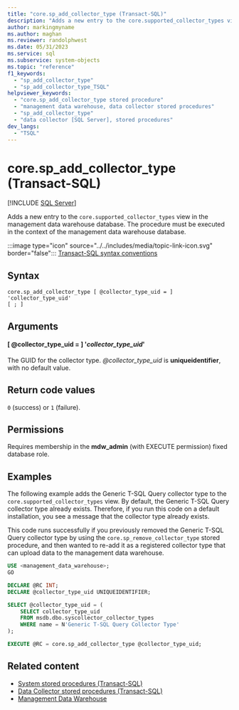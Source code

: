 ```yaml
---
title: "core.sp_add_collector_type (Transact-SQL)"
description: "Adds a new entry to the core.supported_collector_types view in the management data warehouse database."
author: markingmyname
ms.author: maghan
ms.reviewer: randolphwest
ms.date: 05/31/2023
ms.service: sql
ms.subservice: system-objects
ms.topic: "reference"
f1_keywords:
  - "sp_add_collector_type"
  - "sp_add_collector_type_TSQL"
helpviewer_keywords:
  - "core.sp_add_collector_type stored procedure"
  - "management data warehouse, data collector stored procedures"
  - "sp_add_collector_type"
  - "data collector [SQL Server], stored procedures"
dev_langs:
  - "TSQL"
---
```

# core.sp_add_collector_type (Transact-SQL)

[!INCLUDE [SQL Server](../../includes/applies-to-version/sqlserver.md)]

Adds a new entry to the `core.supported_collector_types` view in the management data warehouse database. The procedure must be executed in the context of the management data warehouse database.

:::image type="icon" source="../../includes/media/topic-link-icon.svg" border="false"::: [Transact-SQL syntax conventions](../../t-sql/language-elements/transact-sql-syntax-conventions-transact-sql.md)

## Syntax

```syntaxsql
core.sp_add_collector_type [ @collector_type_uid = ] 'collector_type_uid'
[ ; ]
```

## Arguments

#### [ @collector_type_uid = ] '*collector_type_uid*'

The GUID for the collector type. *@collector_type_uid* is **uniqueidentifier**, with no default value.

## Return code values

`0` (success) or `1` (failure).

## Permissions

Requires membership in the **mdw_admin** (with EXECUTE permission) fixed database role.

## Examples

The following example adds the Generic T-SQL Query collector type to the `core.supported_collector_types` view. By default, the Generic T-SQL Query collector type already exists. Therefore, if you run this code on a default installation, you see a message that the collector type already exists.

This code runs successfully if you previously removed the Generic T-SQL Query collector type by using the `core.sp_remove_collector_type` stored procedure, and then wanted to re-add it as a registered collector type that can upload data to the management data warehouse.

```sql
USE <management_data_warehouse>;
GO

DECLARE @RC INT;
DECLARE @collector_type_uid UNIQUEIDENTIFIER;

SELECT @collector_type_uid = (
    SELECT collector_type_uid
    FROM msdb.dbo.syscollector_collector_types
    WHERE name = N'Generic T-SQL Query Collector Type'
);

EXECUTE @RC = core.sp_add_collector_type @collector_type_uid;
```

## Related content

- [System stored procedures (Transact-SQL)](system-stored-procedures-transact-sql.md)
- [Data Collector stored procedures (Transact-SQL)](data-collector-stored-procedures-transact-sql.md)
- [Management Data Warehouse](../data-collection/management-data-warehouse.md)
